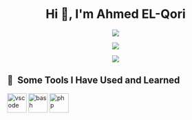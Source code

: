 <h1 align="center">Hi 👋, I'm Ahmed EL-Qori</h1>
<p align="center">
<img  src="https://github-readme-stats.vercel.app/api?username=ahmedelqori&show_icons=true&theme=dark"/>
</p>
<p align="center">
<img src="https://github-readme-stats.vercel.app/api/top-langs/?username=ahmedelqori&layout=compact">
</p>
<p align="center">
<img  src="https://github.com/thepiyushmalhotra/thepiyushmalhotra/blob/output/github-contribution-grid-snake.svg">
</p>
<h2> 🚀 &nbsp;Some Tools I Have Used and Learned</h2>
<p align="left">
<img align="center" src="https://cdn4.iconfinder.com/data/icons/logos-and-brands/512/187_Js_logo_logos-512.png" alt="vscode" width="45" height="45"/>
<img align="center" src="https://cdn1.iconfinder.com/data/icons/logotypes/32/badge-html-5-512.png" alt="bash" width="45" height="45"/>
<img align="center" src="https://cdn1.iconfinder.com/data/icons/logotypes/32/badge-css-3-512.png" alt="php" width="45" height="45"/>
</p>
